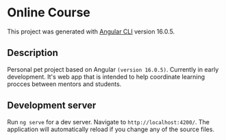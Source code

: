# Online Course

This project was generated with [Angular CLI](https://github.com/angular/angular-cli) version 16.0.5.


## Description

Personal pet project based on Angular `(version 16.0.5)`. Currently in early development. It's web app that is intended to help coordinate learning procces between mentors and students.

## Development server

Run `ng serve` for a dev server. Navigate to `http://localhost:4200/`. The application will automatically reload if you change any of the source files.
